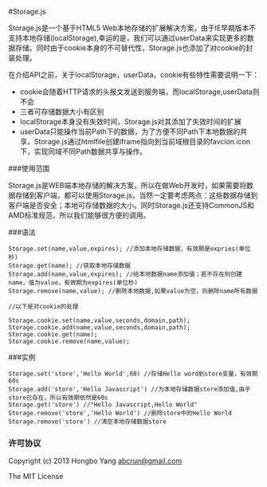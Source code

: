 #Storage.js

Storage.js是一个基于HTML5 Web本地存储的扩展解决方案，由于IE早期版本不支持本地存储(localStorage),幸运的是，我们可以通过userData来实现更多的数据存储。同时由于cookie本身的不可替代性，Storage.js也添加了对cookie的封装处理。

在介绍API之前，关于localStorage，userData，cookie有些特性需要说明一下：

- cookie会随着HTTP请求的头报文发送到服务端，而localStorage,userData则不会
- 三者可存储数据大小有区别
- localStorage本身没有失效时间，Storage.js对其添加了失效时间的扩展
- userData只能操作当前Path下的数据，为了方便不同Path下本地数据的共享，Storage.js通过htmlfile创建iframe指向到当前域根目录的favcion.icon下，实现同域不同Path数据共享与操作。

###使用范围

Storage.js是WEB端本地存储的解决方案，所以在做Web开发时，如果需要将数据存储到客户端，都可以使用Storage.js，当然一定要考虑两点：这些数据存储到客户端是否安全；本地可存储数据的大小。同时Storage.js还支持CommonJS和AMD标准规范，所以我们能够很方便的调用。

###语法

    Storage.set(name,value,expires); //添加本地存储数据，有效期是expries(单位秒)
    Storage.get(name); //获取本地存储数据
    Storage.add(name,value,expires); //给本地数据name添加值；若不存在则创建name，值为value，有效期为expires(单位秒)
    Storage.remove(name,value); //删除本地数据,如果value为空，则删除name所有数据

    //以下是对cookie的处理

    Storage.cookie.set(name,value,seconds,domain,path);
    Storage.cookie.add(name,value,seconds,domain,path);
    Storage.cookie.get(name);
    Storage.cookie.remove(name,value);
    
###实例

    Storage.set('store','Hello World',60) //存储Hello word到store变量，有效期60s
    Storage.add('store','Hello Javascript') //为本地存储数据store添加值,由于store已存在，所以有效期依然是60s
    Storage.get('store') //"Hello Javascript,Hello World"
    Storage.remove('store','Hello World') //删除store中的Hello World
    Storage.remove('store') //清空本地存储数据store

### 许可协议

Copyright (c) 2013 Hongbo Yang <abcrun@gmail.com>

The MIT License
